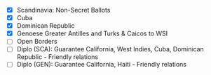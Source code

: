 - [X] Scandinavia: Non-Secret Ballots
- [X] Cuba
- [X] Dominican Republic
- [X] Genoese Greater Antilles and Turks & Caicos to WSI
- [ ] Open Borders
- [ ] Diplo (SCA): Guarantee California, West Indies, Cuba, Dominican Republic - Friendly relations
- [ ] Diplo (GEN): Guarantee California, Haiti - Friendly relations